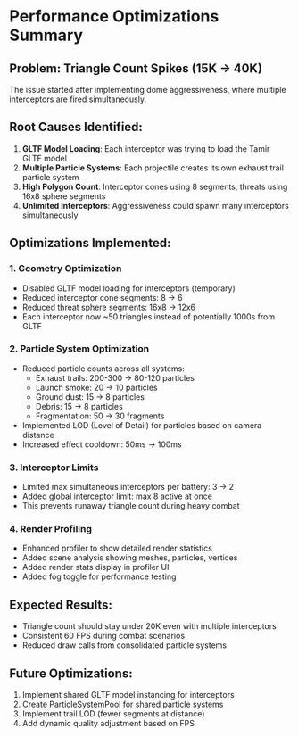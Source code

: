# Performance Optimizations Summary

## Problem: Triangle Count Spikes (15K → 40K)
The issue started after implementing dome aggressiveness, where multiple interceptors are fired simultaneously.

## Root Causes Identified:
1. **GLTF Model Loading**: Each interceptor was trying to load the Tamir GLTF model
2. **Multiple Particle Systems**: Each projectile creates its own exhaust trail particle system
3. **High Polygon Count**: Interceptor cones using 8 segments, threats using 16x8 sphere segments
4. **Unlimited Interceptors**: Aggressiveness could spawn many interceptors simultaneously

## Optimizations Implemented:

### 1. Geometry Optimization
- Disabled GLTF model loading for interceptors (temporary)
- Reduced interceptor cone segments: 8 → 6
- Reduced threat sphere segments: 16x8 → 12x6
- Each interceptor now ~50 triangles instead of potentially 1000s from GLTF

### 2. Particle System Optimization
- Reduced particle counts across all systems:
  - Exhaust trails: 200-300 → 80-120 particles
  - Launch smoke: 20 → 10 particles
  - Ground dust: 15 → 8 particles
  - Debris: 15 → 8 particles
  - Fragmentation: 50 → 30 fragments
- Implemented LOD (Level of Detail) for particles based on camera distance
- Increased effect cooldown: 50ms → 100ms

### 3. Interceptor Limits
- Limited max simultaneous interceptors per battery: 3 → 2
- Added global interceptor limit: max 8 active at once
- This prevents runaway triangle count during heavy combat

### 4. Render Profiling
- Enhanced profiler to show detailed render statistics
- Added scene analysis showing meshes, particles, vertices
- Added render stats display in profiler UI
- Added fog toggle for performance testing

## Expected Results:
- Triangle count should stay under 20K even with multiple interceptors
- Consistent 60 FPS during combat scenarios
- Reduced draw calls from consolidated particle systems

## Future Optimizations:
1. Implement shared GLTF model instancing for interceptors
2. Create ParticleSystemPool for shared particle systems
3. Implement trail LOD (fewer segments at distance)
4. Add dynamic quality adjustment based on FPS